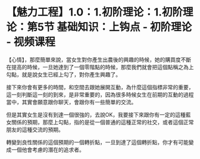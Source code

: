 # 【魅力工程】1.0：1.初阶理论：1.初阶理论：第5节 基础知识：上钩点 - 初阶理论 - 视频课程

【心情】，那麼簡單來說，當女生對你產生出農後的興趣的時候，她的購買度不斷在提高的時候，一旦她達到了一個零階點的時候，那麼我們就會把這個點稱之為上勾點，就是說女生已經上勾了，對你產生興趣了。

接下來你會有更多的時間，和空間去跟她展開互動，為什麼這個指標非常的重要，這一刻判斷這一刻的到來，是非常重要的，因為很多時候女生在前期的互動的過程當中，其實會願意跟你聊天，會跟你有一些簡單的交流。

但是其實女生是沒有到達一個很強的，去說OK，我要接下來跟你有一定的這種藍女關係的預期，那麼上勾點，指的是從一個普通的這種正常的社交，或者這個正常朋友的這種交流的預期。

轉變到良性關係的這個預期的一個轉折點，一旦到達了這個轉折點，你才有可能變成一個他會考慮的潛在的追求者。